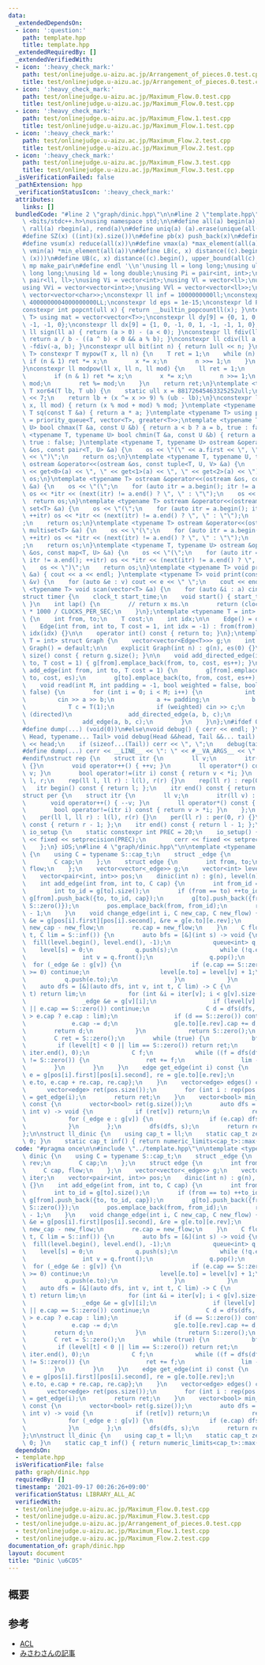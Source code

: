 ```yaml
---
data:
  _extendedDependsOn:
  - icon: ':question:'
    path: template.hpp
    title: template.hpp
  _extendedRequiredBy: []
  _extendedVerifiedWith:
  - icon: ':heavy_check_mark:'
    path: test/onlinejudge.u-aizu.ac.jp/Arrangement_of_pieces.0.test.cpp
    title: test/onlinejudge.u-aizu.ac.jp/Arrangement_of_pieces.0.test.cpp
  - icon: ':heavy_check_mark:'
    path: test/onlinejudge.u-aizu.ac.jp/Maximum_Flow.0.test.cpp
    title: test/onlinejudge.u-aizu.ac.jp/Maximum_Flow.0.test.cpp
  - icon: ':heavy_check_mark:'
    path: test/onlinejudge.u-aizu.ac.jp/Maximum_Flow.1.test.cpp
    title: test/onlinejudge.u-aizu.ac.jp/Maximum_Flow.1.test.cpp
  - icon: ':heavy_check_mark:'
    path: test/onlinejudge.u-aizu.ac.jp/Maximum_Flow.2.test.cpp
    title: test/onlinejudge.u-aizu.ac.jp/Maximum_Flow.2.test.cpp
  - icon: ':heavy_check_mark:'
    path: test/onlinejudge.u-aizu.ac.jp/Maximum_Flow.3.test.cpp
    title: test/onlinejudge.u-aizu.ac.jp/Maximum_Flow.3.test.cpp
  _isVerificationFailed: false
  _pathExtension: hpp
  _verificationStatusIcon: ':heavy_check_mark:'
  attributes:
    links: []
  bundledCode: "#line 2 \"graph/dinic.hpp\"\n\n#line 2 \"template.hpp\"\n\n#include\
    \ <bits/stdc++.h>\nusing namespace std;\n\n#define all(a) begin(a), end(a)\n#define\
    \ rall(a) rbegin(a), rend(a)\n#define uniq(a) (a).erase(unique(all(a)), (a).end())\n\
    #define SZ(x) ((int)(x).size())\n#define pb(x) push_back(x)\n#define eb(x) emplace_back(x)\n\
    #define vsum(x) reduce(all(x))\n#define vmax(a) *max_element(all(a))\n#define\
    \ vmin(a) *min_element(all(a))\n#define LB(c, x) distance((c).begin(), lower_bound(all(c),\
    \ (x)))\n#define UB(c, x) distance((c).begin(), upper_bound(all(c), (x)))\n#define\
    \ mp make_pair\n#define endl '\\n'\nusing ll = long long;\nusing ull = unsigned\
    \ long long;\nusing ld = long double;\nusing Pi = pair<int, int>;\nusing Pl =\
    \ pair<ll, ll>;\nusing Vi = vector<int>;\nusing Vl = vector<ll>;\nusing Vc = vector<char>;\n\
    using VVi = vector<vector<int>>;\nusing VVl = vector<vector<ll>>;\nusing VVc =\
    \ vector<vector<char>>;\nconstexpr ll inf = 1000000000ll;\nconstexpr ll INF =\
    \ 4000000004000000000LL;\nconstexpr ld eps = 1e-15;\nconstexpr ld PI = 3.141592653589793;\n\
    constexpr int popcnt(ull x) { return __builtin_popcountll(x); }\ntemplate <typename\
    \ T> using mat = vector<vector<T>>;\nconstexpr ll dy[9] = {0, 1, 0, -1, 1, 1,\
    \ -1, -1, 0};\nconstexpr ll dx[9] = {1, 0, -1, 0, 1, -1, -1, 1, 0};\nconstexpr\
    \ ll sign(ll a) { return (a > 0) - (a < 0); }\nconstexpr ll fdiv(ll a, ll b) {\
    \ return a / b - ((a ^ b) < 0 && a % b); }\nconstexpr ll cdiv(ll a, ll b) { return\
    \ -fdiv(-a, b); }\nconstexpr ull bit(int n) { return 1ull << n; }\ntemplate <typename\
    \ T> constexpr T mypow(T x, ll n) {\n    T ret = 1;\n    while (n) {\n       \
    \ if (n & 1) ret *= x;\n        x *= x;\n        n >>= 1;\n    }\n    return ret;\n\
    }\nconstexpr ll modpow(ll x, ll n, ll mod) {\n    ll ret = 1;\n    while (n) {\n\
    \        if (n & 1) ret *= x;\n        x *= x;\n        n >>= 1;\n        x %=\
    \ mod;\n        ret %= mod;\n    }\n    return ret;\n}\ntemplate <typename T>\
    \ T xor64(T lb, T ub) {\n    static ull x = 88172645463325252ull;\n    x ^= x\
    \ << 7;\n    return lb + (x ^= x >> 9) % (ub - lb);\n}\nconstexpr ll safemod(ll\
    \ x, ll mod) { return (x % mod + mod) % mod; }\ntemplate <typename T> constexpr\
    \ T sq(const T &a) { return a * a; }\ntemplate <typename T> using priority_queue_rev\
    \ = priority_queue<T, vector<T>, greater<T>>;\ntemplate <typename T, typename\
    \ U> bool chmax(T &a, const U &b) { return a < b ? a = b, true : false; }\ntemplate\
    \ <typename T, typename U> bool chmin(T &a, const U &b) { return a > b ? a = b,\
    \ true : false; }\ntemplate <typename T, typename U> ostream &operator<<(ostream\
    \ &os, const pair<T, U> &a) {\n    os << \"(\" << a.first << \", \" << a.second\
    \ << \")\";\n    return os;\n}\ntemplate <typename T, typename U, typename V>\
    \ ostream &operator<<(ostream &os, const tuple<T, U, V> &a) {\n    os << \"(\"\
    \ << get<0>(a) << \", \" << get<1>(a) << \", \" << get<2>(a) << \")\";\n    return\
    \ os;\n}\ntemplate <typename T> ostream &operator<<(ostream &os, const vector<T>\
    \ &a) {\n    os << \"(\";\n    for (auto itr = a.begin(); itr != a.end(); ++itr)\
    \ os << *itr << (next(itr) != a.end() ? \", \" : \"\");\n    os << \")\";\n  \
    \  return os;\n}\ntemplate <typename T> ostream &operator<<(ostream &os, const\
    \ set<T> &a) {\n    os << \"(\";\n    for (auto itr = a.begin(); itr != a.end();\
    \ ++itr) os << *itr << (next(itr) != a.end() ? \", \" : \"\");\n    os << \")\"\
    ;\n    return os;\n}\ntemplate <typename T> ostream &operator<<(ostream &os, const\
    \ multiset<T> &a) {\n    os << \"(\";\n    for (auto itr = a.begin(); itr != a.end();\
    \ ++itr) os << *itr << (next(itr) != a.end() ? \", \" : \"\");\n    os << \")\"\
    ;\n    return os;\n}\ntemplate <typename T, typename U> ostream &operator<<(ostream\
    \ &os, const map<T, U> &a) {\n    os << \"(\";\n    for (auto itr = a.begin();\
    \ itr != a.end(); ++itr) os << *itr << (next(itr) != a.end() ? \", \" : \"\");\n\
    \    os << \")\";\n    return os;\n}\ntemplate <typename T> void print(const T\
    \ &a) { cout << a << endl; }\ntemplate <typename T> void print(const vector<T>\
    \ &v) {\n    for (auto &e : v) cout << e << \" \";\n    cout << endl;\n}\ntemplate\
    \ <typename T> void scan(vector<T> &a) {\n    for (auto &i : a) cin >> i;\n}\n\
    struct timer {\n    clock_t start_time;\n    void start() { start_time = clock();\
    \ }\n    int lap() {\n        // return x ms.\n        return (clock() - start_time)\
    \ * 1000 / CLOCKS_PER_SEC;\n    }\n};\ntemplate <typename T = int> struct Edge\
    \ {\n    int from, to;\n    T cost;\n    int idx;\n\n    Edge() = default;\n\n\
    \    Edge(int from, int to, T cost = 1, int idx = -1) : from(from), to(to), cost(cost),\
    \ idx(idx) {}\n\n    operator int() const { return to; }\n};\ntemplate <typename\
    \ T = int> struct Graph {\n    vector<vector<Edge<T>>> g;\n    int es;\n\n   \
    \ Graph() = default;\n\n    explicit Graph(int n) : g(n), es(0) {}\n\n    size_t\
    \ size() const { return g.size(); }\n\n    void add_directed_edge(int from, int\
    \ to, T cost = 1) { g[from].emplace_back(from, to, cost, es++); }\n\n    void\
    \ add_edge(int from, int to, T cost = 1) {\n        g[from].emplace_back(from,\
    \ to, cost, es);\n        g[to].emplace_back(to, from, cost, es++);\n    }\n\n\
    \    void read(int M, int padding = -1, bool weighted = false, bool directed =\
    \ false) {\n        for (int i = 0; i < M; i++) {\n            int a, b;\n   \
    \         cin >> a >> b;\n            a += padding;\n            b += padding;\n\
    \            T c = T(1);\n            if (weighted) cin >> c;\n            if\
    \ (directed)\n                add_directed_edge(a, b, c);\n            else\n\
    \                add_edge(a, b, c);\n        }\n    }\n};\n#ifdef ONLINE_JUDGE\n\
    #define dump(...) (void(0))\n#else\nvoid debug() { cerr << endl; }\ntemplate <typename\
    \ Head, typename... Tail> void debug(Head &&head, Tail &&... tail) {\n    cerr\
    \ << head;\n    if (sizeof...(Tail)) cerr << \", \";\n    debug(tail...);\n}\n\
    #define dump(...) cerr << __LINE__ << \": \" << #__VA_ARGS__ << \" = \", debug(__VA_ARGS__)\n\
    #endif\nstruct rep {\n    struct itr {\n        ll v;\n        itr(ll v) : v(v)\
    \ {}\n        void operator++() { ++v; }\n        ll operator*() const { return\
    \ v; }\n        bool operator!=(itr i) const { return v < *i; }\n    };\n    ll\
    \ l, r;\n    rep(ll l, ll r) : l(l), r(r) {}\n    rep(ll r) : rep(0, r) {}\n \
    \   itr begin() const { return l; };\n    itr end() const { return r; };\n};\n\
    struct per {\n    struct itr {\n        ll v;\n        itr(ll v) : v(v) {}\n \
    \       void operator++() { --v; }\n        ll operator*() const { return v; }\n\
    \        bool operator!=(itr i) const { return v > *i; }\n    };\n    ll l, r;\n\
    \    per(ll l, ll r) : l(l), r(r) {}\n    per(ll r) : per(0, r) {}\n    itr begin()\
    \ const { return r - 1; };\n    itr end() const { return l - 1; };\n};\nstruct\
    \ io_setup {\n    static constexpr int PREC = 20;\n    io_setup() {\n        cout\
    \ << fixed << setprecision(PREC);\n        cerr << fixed << setprecision(PREC);\n\
    \    };\n} iOS;\n#line 4 \"graph/dinic.hpp\"\n\ntemplate <typename S> struct dinic\
    \ {\n    using C = typename S::cap_t;\n    struct _edge {\n        int to, rev;\n\
    \        C cap;\n    };\n    struct edge {\n        int from, to;\n        C cap,\
    \ flow;\n    };\n    vector<vector<_edge>> g;\n    vector<int> level, iter;\n\
    \    vector<pair<int, int>> pos;\n    dinic(int n) : g(n), level(n), iter(n) {}\n\
    \    int add_edge(int from, int to, C cap) {\n        int from_id = g[from].size();\n\
    \        int to_id = g[to].size();\n        if (from == to) ++to_id;\n       \
    \ g[from].push_back({to, to_id, cap});\n        g[to].push_back({from, from_id,\
    \ S::zero()});\n        pos.emplace_back(from, from_id);\n        return pos.size()\
    \ - 1;\n    }\n    void change_edge(int i, C new_cap, C new_flow) {\n        _edge\
    \ &e = g[pos[i].first][pos[i].second], &re = g[e.to][e.rev];\n        e.cap =\
    \ new_cap - new_flow;\n        re.cap = new_flow;\n    }\n    C flow(int s, int\
    \ t, C lim = S::inf()) {\n        auto bfs = [&](int s) -> void {\n          \
    \  fill(level.begin(), level.end(), -1);\n            queue<int> q;\n        \
    \    level[s] = 0;\n            q.push(s);\n            while (!q.empty()) {\n\
    \                int v = q.front();\n                q.pop();\n              \
    \  for (_edge &e : g[v]) {\n                    if (e.cap == S::zero() || level[e.to]\
    \ >= 0) continue;\n                    level[e.to] = level[v] + 1;\n         \
    \           q.push(e.to);\n                }\n            }\n        };\n    \
    \    auto dfs = [&](auto dfs, int v, int t, C lim) -> C {\n            if (v ==\
    \ t) return lim;\n            for (int &i = iter[v]; i < g[v].size(); ++i) {\n\
    \                _edge &e = g[v][i];\n                if (level[v] >= level[e.to]\
    \ || e.cap == S::zero()) continue;\n                C d = dfs(dfs, e.to, t, lim\
    \ > e.cap ? e.cap : lim);\n                if (d == S::zero()) continue;\n   \
    \             e.cap -= d;\n                g[e.to][e.rev].cap += d;\n        \
    \        return d;\n            }\n            return S::zero();\n        };\n\
    \        C ret = S::zero();\n        while (true) {\n            bfs(s);\n   \
    \         if (level[t] < 0 || lim == S::zero()) return ret;\n            fill(iter.begin(),\
    \ iter.end(), 0);\n            C f;\n            while ((f = dfs(dfs, s, t, lim))\
    \ != S::zero()) {\n                ret += f;\n                lim -= f;\n    \
    \        }\n        }\n    }\n    edge get_edge(int i) const {\n        _edge\
    \ e = g[pos[i].first][pos[i].second], re = g[e.to][e.rev];\n        return {pos[i].first,\
    \ e.to, e.cap + re.cap, re.cap};\n    }\n    vector<edge> edges() const {\n  \
    \      vector<edge> ret(pos.size());\n        for (int i : rep(pos.size())) ret[i]\
    \ = get_edge(i);\n        return ret;\n    }\n    vector<bool> min_cut(int s)\
    \ const {\n        vector<bool> ret(g.size());\n        auto dfs = [&](auto dfs,\
    \ int v) -> void {\n            if (ret[v]) return;\n            ret[v] = true;\n\
    \            for (_edge e : g[v]) {\n                if (e.cap) dfs(dfs, e.to);\n\
    \            }\n        };\n        dfs(dfs, s);\n        return ret;\n    }\n\
    };\n\nstruct ll_dinic {\n    using cap_t = ll;\n    static cap_t zero() { return\
    \ 0; }\n    static cap_t inf() { return numeric_limits<cap_t>::max(); }\n};\n"
  code: "#pragma once\n\n#include \"../template.hpp\"\n\ntemplate <typename S> struct\
    \ dinic {\n    using C = typename S::cap_t;\n    struct _edge {\n        int to,\
    \ rev;\n        C cap;\n    };\n    struct edge {\n        int from, to;\n   \
    \     C cap, flow;\n    };\n    vector<vector<_edge>> g;\n    vector<int> level,\
    \ iter;\n    vector<pair<int, int>> pos;\n    dinic(int n) : g(n), level(n), iter(n)\
    \ {}\n    int add_edge(int from, int to, C cap) {\n        int from_id = g[from].size();\n\
    \        int to_id = g[to].size();\n        if (from == to) ++to_id;\n       \
    \ g[from].push_back({to, to_id, cap});\n        g[to].push_back({from, from_id,\
    \ S::zero()});\n        pos.emplace_back(from, from_id);\n        return pos.size()\
    \ - 1;\n    }\n    void change_edge(int i, C new_cap, C new_flow) {\n        _edge\
    \ &e = g[pos[i].first][pos[i].second], &re = g[e.to][e.rev];\n        e.cap =\
    \ new_cap - new_flow;\n        re.cap = new_flow;\n    }\n    C flow(int s, int\
    \ t, C lim = S::inf()) {\n        auto bfs = [&](int s) -> void {\n          \
    \  fill(level.begin(), level.end(), -1);\n            queue<int> q;\n        \
    \    level[s] = 0;\n            q.push(s);\n            while (!q.empty()) {\n\
    \                int v = q.front();\n                q.pop();\n              \
    \  for (_edge &e : g[v]) {\n                    if (e.cap == S::zero() || level[e.to]\
    \ >= 0) continue;\n                    level[e.to] = level[v] + 1;\n         \
    \           q.push(e.to);\n                }\n            }\n        };\n    \
    \    auto dfs = [&](auto dfs, int v, int t, C lim) -> C {\n            if (v ==\
    \ t) return lim;\n            for (int &i = iter[v]; i < g[v].size(); ++i) {\n\
    \                _edge &e = g[v][i];\n                if (level[v] >= level[e.to]\
    \ || e.cap == S::zero()) continue;\n                C d = dfs(dfs, e.to, t, lim\
    \ > e.cap ? e.cap : lim);\n                if (d == S::zero()) continue;\n   \
    \             e.cap -= d;\n                g[e.to][e.rev].cap += d;\n        \
    \        return d;\n            }\n            return S::zero();\n        };\n\
    \        C ret = S::zero();\n        while (true) {\n            bfs(s);\n   \
    \         if (level[t] < 0 || lim == S::zero()) return ret;\n            fill(iter.begin(),\
    \ iter.end(), 0);\n            C f;\n            while ((f = dfs(dfs, s, t, lim))\
    \ != S::zero()) {\n                ret += f;\n                lim -= f;\n    \
    \        }\n        }\n    }\n    edge get_edge(int i) const {\n        _edge\
    \ e = g[pos[i].first][pos[i].second], re = g[e.to][e.rev];\n        return {pos[i].first,\
    \ e.to, e.cap + re.cap, re.cap};\n    }\n    vector<edge> edges() const {\n  \
    \      vector<edge> ret(pos.size());\n        for (int i : rep(pos.size())) ret[i]\
    \ = get_edge(i);\n        return ret;\n    }\n    vector<bool> min_cut(int s)\
    \ const {\n        vector<bool> ret(g.size());\n        auto dfs = [&](auto dfs,\
    \ int v) -> void {\n            if (ret[v]) return;\n            ret[v] = true;\n\
    \            for (_edge e : g[v]) {\n                if (e.cap) dfs(dfs, e.to);\n\
    \            }\n        };\n        dfs(dfs, s);\n        return ret;\n    }\n\
    };\n\nstruct ll_dinic {\n    using cap_t = ll;\n    static cap_t zero() { return\
    \ 0; }\n    static cap_t inf() { return numeric_limits<cap_t>::max(); }\n};"
  dependsOn:
  - template.hpp
  isVerificationFile: false
  path: graph/dinic.hpp
  requiredBy: []
  timestamp: '2021-09-17 00:26:26+09:00'
  verificationStatus: LIBRARY_ALL_AC
  verifiedWith:
  - test/onlinejudge.u-aizu.ac.jp/Maximum_Flow.0.test.cpp
  - test/onlinejudge.u-aizu.ac.jp/Maximum_Flow.3.test.cpp
  - test/onlinejudge.u-aizu.ac.jp/Arrangement_of_pieces.0.test.cpp
  - test/onlinejudge.u-aizu.ac.jp/Maximum_Flow.1.test.cpp
  - test/onlinejudge.u-aizu.ac.jp/Maximum_Flow.2.test.cpp
documentation_of: graph/dinic.hpp
layout: document
title: "Dinic \u6CD5"
---
```


## 概要

## 参考
- [ACL](https://atcoder.github.io/ac-library/production/document_ja/maxflow.html)
- [みさわさんの記事](https://misawa.github.io/others/flow/dinic_time_complexity.html)